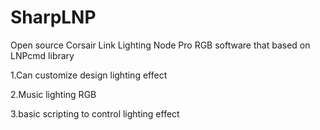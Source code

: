# SharpLNP
Open source Corsair Link Lighting Node Pro RGB software that based on LNPcmd library

1.Can customize design lighting effect

2.Music lighting RGB

3.basic scripting to control lighting effect

